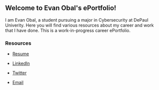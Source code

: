 ## Welcome to Evan Obal's ePortfolio!

I am Evan Obal, a student pursuing a major in Cybersecurity at DePaul Univerity. Here you will find various resources about my career and work that I have done.
This is a work-in-progress career ePortfolio.

### Resources


- [Resume](https://github.com/evanobal/evanobal.github.io/blob/master/EvanObalResume.pdf)

- [LinkedIn](https://www.linkedin.com/in/evanobal/)

- [Twitter](https://twitter.com/EvanObal)

- [Email](mailto:evanobal@gmail.com)


